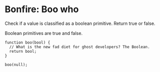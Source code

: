 # Bonfire: Boo who

Check if a value is classified as a boolean primitive. Return true or false.

Boolean primitives are true and false.

```
function boo(bool) {
  // What is the new fad diet for ghost developers? The Boolean.
  return bool;
}

boo(null);
```